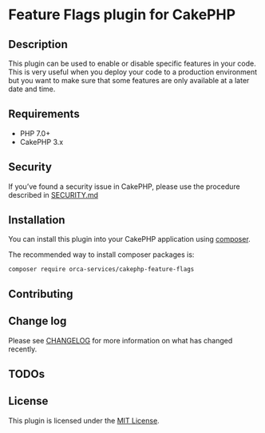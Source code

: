 # Feature Flags plugin for CakePHP

## Description

This plugin can be used to enable or disable specific features in your code. This is very useful when you deploy your code to a production environment but you want to make sure that some features are only available at a later date and time.

## Requirements

* PHP 7.0+
* CakePHP 3.x

## Security

If you’ve found a security issue in CakePHP, please use the procedure described in [SECURITY.md](.github/SECURITY.md)

## Installation

You can install this plugin into your CakePHP application using [composer](https://getcomposer.org).

The recommended way to install composer packages is:

```
composer require orca-services/cakephp-feature-flags
```

## Contributing

## Change log

Please see [CHANGELOG](CHANGELOG.md) for more information on what has changed recently.

## TODOs

## License

This plugin is licensed under the [MIT License](LICENSE).

